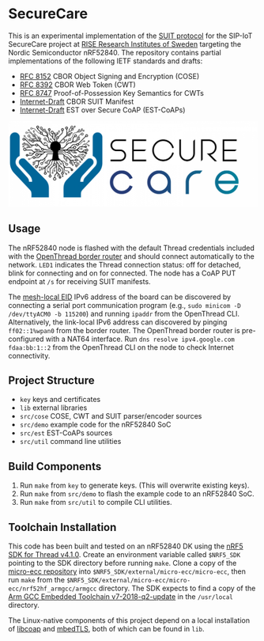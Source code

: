 # SecureCare
This is an experimental implementation of the [SUIT protocol](https://datatracker.ietf.org/wg/suit/about/) for the SIP-IoT SecureCare project at [RISE Research Institutes of Sweden](https://www.ri.se/) targeting the Nordic Semiconductor nRF52840. The repository contains partial implementations of the following IETF standards and drafts:
- [RFC 8152](https://tools.ietf.org/html/rfc8152) CBOR Object Signing and Encryption (COSE)
- [RFC 8392](https://tools.ietf.org/html/rfc8392/) CBOR Web Token (CWT)
- [RFC 8747](https://tools.ietf.org/html/rfc8747) Proof-of-Possession Key Semantics for CWTs
- [Internet-Draft](https://datatracker.ietf.org/doc/draft-ietf-suit-manifest/) CBOR SUIT Manifest
- [Internet-Draft](https://tools.ietf.org/html/draft-ietf-ace-coap-est-12) EST over Secure CoAP (EST-CoAPs)

![SecureCare logo](https://github.com/lindemer/securecare/blob/master/securecare.png "SecureCare logo")

## Usage
The nRF52840 node is flashed with the default Thread credentials included with the [OpenThread border router](https://github.com/openthread/ot-br-posix) and should connect automatically to the network. `LED1` indicates the Thread connection status: off for detached, blink for connecting and on for connected. The node has a CoAP PUT endpoint at `/s` for receiving SUIT manifests. 

The [mesh-local EID](https://openthread.io/guides/thread-primer/ipv6-addressing) IPv6 address of the board can be discovered by connecting a serial port communication program (e.g., `sudo minicom -D /dev/ttyACM0 -b 115200`) and running `ipaddr` from the OpenThread CLI. Alternatively, the link-local IPv6 address can discovered by pinging `ff02::1%wpan0` from the border router. The OpenThread border router is pre-configured with a NAT64 interface. Run `dns resolve ipv4.google.com fdaa:bb:1::2` from the OpenThread CLI on the node to check Internet connectivity.

## Project Structure
- `key` keys and certificates
- `lib` external libraries 
- `src/cose` COSE, CWT and SUIT parser/encoder sources
- `src/demo` example code for the nRF52840 SoC
- `src/est` EST-CoAPs sources
- `src/util` command line utilities

## Build Components
1. Run `make` from `key` to generate keys. (This will overwrite existing keys).
2. Run `make` from `src/demo` to flash the example code to an nRF52840 SoC.
3. Run `make` from `src/util` to compile CLI utilities.

## Toolchain Installation
This code has been built and tested on an nRF52840 DK using the [nRF5 SDK for Thread v4.1.0](https://www.nordicsemi.com/Software-and-tools/Software/nRF5-SDK-for-Thread-and-Zigbee/Download). Create an environment variable called `$NRF5_SDK` pointing to the SDK directory before running `make`. Clone a copy of the [micro-ecc repository](https://github.com/kmackay/micro-ecc) into `$NRF5_SDK/external/micro-ecc/micro-ecc`, then run `make` from the `$NRF5_SDK/external/micro-ecc/micro-ecc/nrf52hf_armgcc/armgcc` directory. The SDK expects to find a copy of the [Arm GCC Embedded Toolchain v7-2018-q2-update](https://developer.arm.com/open-source/gnu-toolchain/gnu-rm/downloads) in the `/usr/local` directory.

The Linux-native components of this project depend on a local installation of [libcoap](https://github.com/obgm/libcoap) and [mbedTLS](https://github.com/ARMmbed/mbedtls), both of which can be found in `lib`. 
